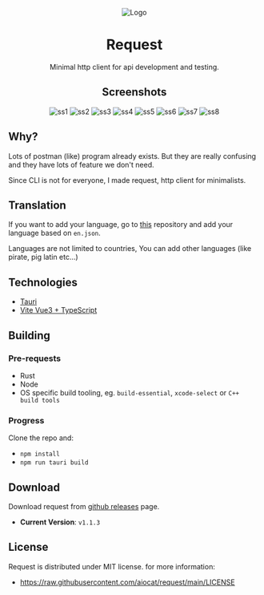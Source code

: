 <div align="center">

![Logo](/public/logo.png)

# Request

Minimal http client for api development and testing.

## Screenshots

![ss1](/screenshots/ss1.png)
![ss2](/screenshots/ss2.png)
![ss3](/screenshots/ss3.png)
![ss4](/screenshots/ss4.png)
![ss5](/screenshots/ss5.png)
![ss6](/screenshots/ss6.png)
![ss7](/screenshots/ss7.png)
![ss8](/screenshots/ss8.png)

</div>

## Why?

Lots of postman (like) program already exists. But they are really confusing and they have lots of feature we don't need.

Since CLI is not for everyone, I made request, http client for minimalists.

## Translation

If you want to add your language, go to [this](https://github.com/aiocat/request-i18n) repository and add your language based on `en.json`.


Languages are not limited to countries, You can add other languages (like pirate, pig latin etc...)

## Technologies

- [Tauri](https://tauri.studio/)
- [Vite Vue3 + TypeScript](https://vitejs.dev/)

## Building

### Pre-requests

- Rust
- Node
- OS specific build tooling, eg. `build-essential`, `xcode-select` or `C++ build tools`

### Progress

Clone the repo and:

- `npm install`
- `npm run tauri build`

## Download

Download request from [github releases](https://github.com/aiocat/request/releases/latest) page.

- **Current Version**: `v1.1.3`

## License

Request is distributed under MIT license. for more information:

- https://raw.githubusercontent.com/aiocat/request/main/LICENSE
